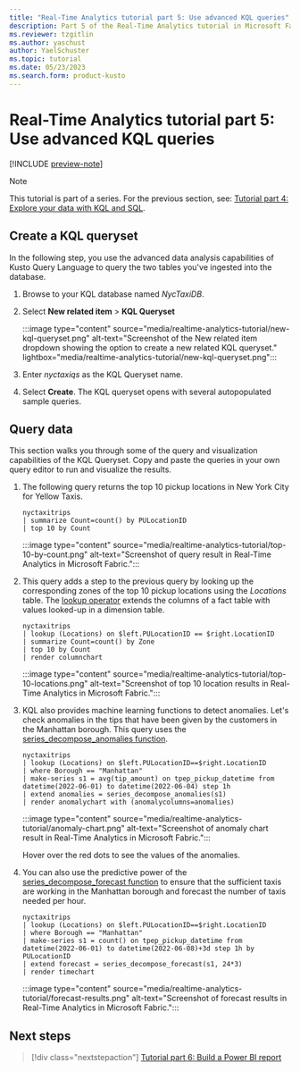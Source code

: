 ```yaml
---
title: "Real-Time Analytics tutorial part 5: Use advanced KQL queries"
description: Part 5 of the Real-Time Analytics tutorial in Microsoft Fabric.
ms.reviewer: tzgitlin
ms.author: yaschust
author: YaelSchuster
ms.topic: tutorial
ms.date: 05/23/2023
ms.search.form: product-kusto
---
```

# Real-Time Analytics tutorial part 5: Use advanced KQL queries

[!INCLUDE [preview-note](../includes/preview-note.md)]

> [!NOTE]
> This tutorial is part of a series. For the previous section, see: [Tutorial part 4: Explore your data with KQL and SQL](tutorial-4-explore.md).

## Create a KQL queryset

In the following step, you use the advanced data analysis capabilities of Kusto Query Language to query the two tables you've ingested into the database.

1. Browse to your KQL database named *NycTaxiDB*.
1. Select **New related item** > **KQL Queryset**

    :::image type="content" source="media/realtime-analytics-tutorial/new-kql-queryset.png" alt-text="Screenshot of the New related item dropdown showing the option to create a new related KQL queryset."  lightbox="media/realtime-analytics-tutorial/new-kql-queryset.png":::

1. Enter *nyctaxiqs* as the KQL Queryset name.
1. Select **Create**. The KQL queryset opens with several autopopulated sample queries.

## Query data

This section walks you through some of the query and visualization capabilities of the KQL Queryset. Copy and paste the queries in your own query editor to run and visualize the results.

1. The following query returns the top 10 pickup locations in New York City for Yellow Taxis.

    ```kusto
    nyctaxitrips
    | summarize Count=count() by PULocationID
    | top 10 by Count 
    ```

    :::image type="content" source="media/realtime-analytics-tutorial/top-10-by-count.png" alt-text="Screenshot of query result in Real-Time Analytics in Microsoft Fabric.":::

1. This query adds a step to the previous query by looking up the corresponding zones of the top 10 pickup locations using the *Locations* table. The [lookup operator](/azure/data-explorer/kusto/query/lookupoperator?context=/fabric/context/context&pivots=fabric) extends the columns of a fact table with values looked-up in a dimension table.

    ```kusto
    nyctaxitrips
    | lookup (Locations) on $left.PULocationID == $right.LocationID
    | summarize Count=count() by Zone
    | top 10 by Count
    | render columnchart
    ```

    :::image type="content" source="media/realtime-analytics-tutorial/top-10-locations.png" alt-text="Screenshot of top 10 location results in Real-Time Analytics in Microsoft Fabric.":::

1. KQL also provides machine learning functions to detect anomalies. Let's check anomalies in the tips that have been given by the customers in the Manhattan borough. This query uses the [series_decompose_anomalies function](/azure/data-explorer/kusto/query/series-decompose-anomaliesfunction?context=/fabric/context/context&pivots=fabric).

    ```kusto
    nyctaxitrips
    | lookup (Locations) on $left.PULocationID==$right.LocationID
    | where Borough == "Manhattan"
    | make-series s1 = avg(tip_amount) on tpep_pickup_datetime from datetime(2022-06-01) to datetime(2022-06-04) step 1h
    | extend anomalies = series_decompose_anomalies(s1)
    | render anomalychart with (anomalycolumns=anomalies)
    ```

    :::image type="content" source="media/realtime-analytics-tutorial/anomaly-chart.png" alt-text="Screenshot of anomaly chart result in Real-Time Analytics in Microsoft Fabric.":::

    Hover over the red dots to see the values of the anomalies.

1. You can also use the predictive power of the [series_decompose_forecast function](/azure/data-explorer/kusto/query/series-decompose-forecastfunction?context=/fabric/context/context&pivots=fabric) to ensure that the sufficient taxis are working in the Manhattan borough and forecast the number of taxis needed per hour.

    ```kusto
    nyctaxitrips
    | lookup (Locations) on $left.PULocationID==$right.LocationID
    | where Borough == "Manhattan"
    | make-series s1 = count() on tpep_pickup_datetime from datetime(2022-06-01) to datetime(2022-06-08)+3d step 1h by PULocationID
    | extend forecast = series_decompose_forecast(s1, 24*3)
    | render timechart
    ```

    :::image type="content" source="media/realtime-analytics-tutorial/forecast-results.png" alt-text="Screenshot of forecast results in Real-Time Analytics in Microsoft Fabric.":::

## Next steps

> [!div class="nextstepaction"]
> [Tutorial part 6: Build a Power BI report](tutorial-6-build-report.md)
